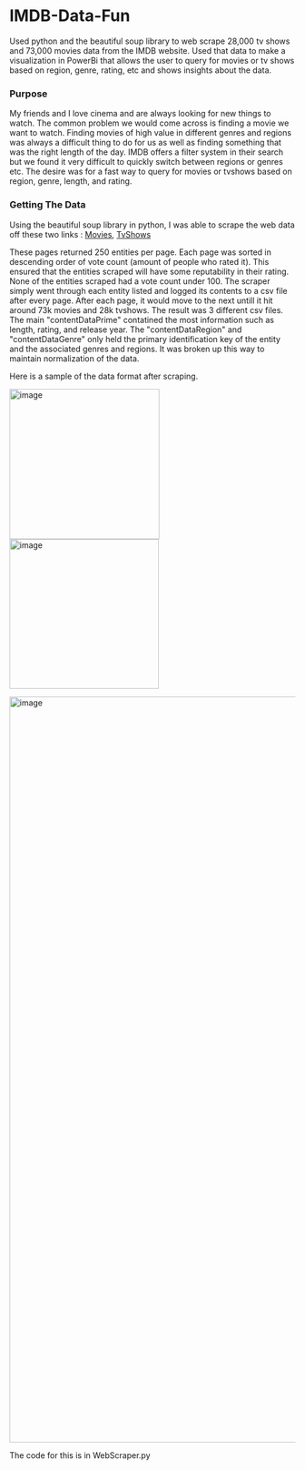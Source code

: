 # IMDB-Data-Fun
Used python and the beautiful soup library to web scrape 28,000 tv shows and 73,000 movies data from the IMDB website. Used that data to make a visualization in PowerBi that allows the user to query for movies or tv shows based on region, genre, rating, etc and shows insights about the data.

### Purpose
My friends and I love cinema and are always looking for new things to watch. The common problem we would come across is finding a movie we want to watch. Finding movies of high value in different genres and regions was always a difficult thing to do for us as well as finding something that was the right length of the day. IMDB offers a filter system in their search but we found it very difficult to quickly switch between regions or genres etc.
The desire was for a fast way to query for movies or tvshows based on region, genre, length, and rating. 

### Getting The Data
Using the beautiful soup library in python, I was able to scrape the web data off these two links :
[Movies](https://www.imdb.com/search/title/?title_type=feature,tv_movie,documentary,short&num_votes=100,&sort=num_votes,desc&count=250&start=001&ref_=adv_nxt), [TvShows](https://www.imdb.com/search/title/?title_type=tv_series,tv_miniseries&num_votes=100,&sort=num_votes,desc&count=250&start=001&ref_=adv_nxt)

These pages returned 250 entities per page. Each page was sorted in descending order of vote count (amount of people who rated it). This ensured that the entities scraped will have some reputability in their rating. None of the entities scraped had a vote count under 100.
The scraper simply went through each entity listed and logged its contents to a csv file after every page. After each page, it would move to the next untill it hit around 73k movies and 28k tvshows. 
The result was 3 different csv files. The main "contentDataPrime" contatined the most information such as length, rating, and release year. The "contentDataRegion" and "contentDataGenre" only held the primary identification key of the entity and the associated genres and regions. It was broken up this way to maintain normalization of the data.

Here is a sample of the data format after scraping. 

<img width="264" alt="image" src="https://user-images.githubusercontent.com/113560906/229652629-ce2b9fc8-2b3a-459c-8a22-066df33a93b0.png"><img width="263" alt="image" src="https://user-images.githubusercontent.com/113560906/229652652-c9a0a993-6353-4a25-b716-90b3df1886e8.png">

<img width="1311" alt="image" src="https://user-images.githubusercontent.com/113560906/229652525-9b76a2d8-0433-4b3e-980b-2401b9a80ea6.png">

The code for this is in WebScraper.py
